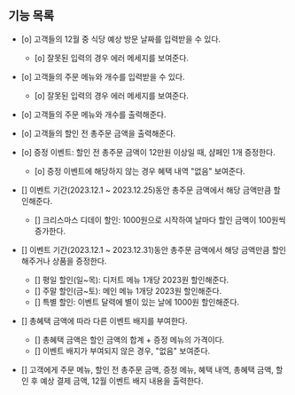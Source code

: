 ## 기능 목록

- [o] 고객들의 12월 중 식당 예상 방문 날짜를 입력받을 수 있다.
    - [o] 잘못된 입력의 경우 에러 메세지를 보여준다.

- [o] 고객들의 주문 메뉴와 개수를 입력받을 수 있다.
    - [o] 잘못된 입력의 경우 에러 메세지를 보여준다.

- [o] 고객들의 주문 메뉴와 개수를 출력해준다.

- [o] 고객들의 할인 전 총주문 금액을 출력해준다.

- [o] 증정 이벤트: 할인 전 총주문 금액이 12만원 이상일 때, 샴페인 1개 증정한다.
    - [o] 증정 이벤트에 해당하지 않는 경우 혜택 내역 "없음" 보여준다.

- [] 이벤트 기간(2023.12.1 ~ 2023.12.25)동안 총주문 금액에서 해당 금액만큼 할인해준다.
    - [] 크리스마스 디데이 할인: 1000원으로 시작하여 날마다 할인 금액이 100원씩 증가한다.

- [] 이벤트 기간(2023.12.1 ~ 2023.12.31)동안 총주문 금액에서 해당 금액만큼 할인해주거나 상품을 증정한다.
    - [] 평일 할인(일~목): 디저트 메뉴 1개당 2023원 할인해준다.
    - [] 주말 할인(금~토): 메인 메뉴 1개당 2023원 할인해준다.
    - [] 특별 할인: 이벤트 달력에 별이 있는 날에 1000원 할인해준다.

- [] 총혜택 금액에 따라 다른 이벤트 배지를 부여한다.
    - [] 총혜택 금액은 할인 금액의 합계 + 증정 메뉴의 가격이다.
    - [] 이벤트 배지가 부여되지 않은 경우, "없음" 보여준다.

- [] 고객에게 주문 메뉴, 할인 전 총주문 금액, 증정 메뉴, 혜택 내역, 총혜택 금액, 할인 후 예상 결제 금액, 12월 이벤트 배지 내용을 출력한다.
